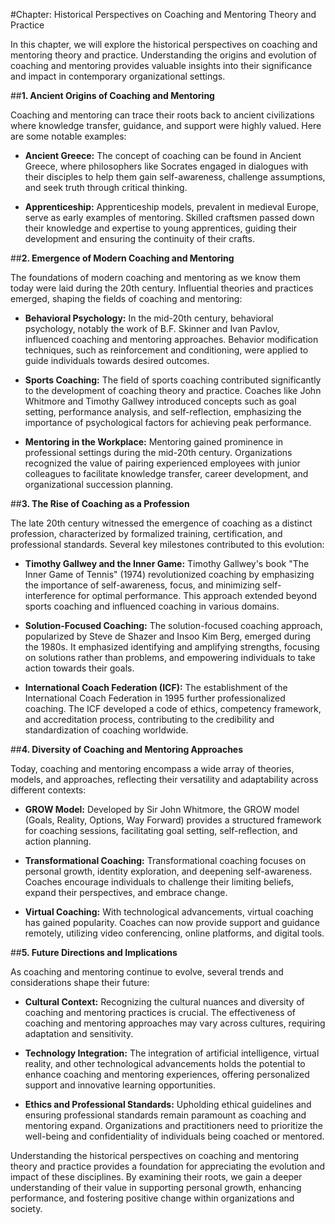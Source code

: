 #Chapter: Historical Perspectives on Coaching and Mentoring Theory and Practice

In this chapter, we will explore the historical perspectives on coaching and mentoring theory and practice. Understanding the origins and evolution of coaching and mentoring provides valuable insights into their significance and impact in contemporary organizational settings.

##**1. Ancient Origins of Coaching and Mentoring**

Coaching and mentoring can trace their roots back to ancient civilizations where knowledge transfer, guidance, and support were highly valued. Here are some notable examples:

* **Ancient Greece:** The concept of coaching can be found in Ancient Greece, where philosophers like Socrates engaged in dialogues with their disciples to help them gain self-awareness, challenge assumptions, and seek truth through critical thinking.

* **Apprenticeship:** Apprenticeship models, prevalent in medieval Europe, serve as early examples of mentoring. Skilled craftsmen passed down their knowledge and expertise to young apprentices, guiding their development and ensuring the continuity of their crafts.

##**2. Emergence of Modern Coaching and Mentoring**

The foundations of modern coaching and mentoring as we know them today were laid during the 20th century. Influential theories and practices emerged, shaping the fields of coaching and mentoring:

* **Behavioral Psychology:** In the mid-20th century, behavioral psychology, notably the work of B.F. Skinner and Ivan Pavlov, influenced coaching and mentoring approaches. Behavior modification techniques, such as reinforcement and conditioning, were applied to guide individuals towards desired outcomes.

* **Sports Coaching:** The field of sports coaching contributed significantly to the development of coaching theory and practice. Coaches like John Whitmore and Timothy Gallwey introduced concepts such as goal setting, performance analysis, and self-reflection, emphasizing the importance of psychological factors for achieving peak performance.

* **Mentoring in the Workplace:** Mentoring gained prominence in professional settings during the mid-20th century. Organizations recognized the value of pairing experienced employees with junior colleagues to facilitate knowledge transfer, career development, and organizational succession planning.

##**3. The Rise of Coaching as a Profession**

The late 20th century witnessed the emergence of coaching as a distinct profession, characterized by formalized training, certification, and professional standards. Several key milestones contributed to this evolution:

* **Timothy Gallwey and the Inner Game:** Timothy Gallwey's book "The Inner Game of Tennis" (1974) revolutionized coaching by emphasizing the importance of self-awareness, focus, and minimizing self-interference for optimal performance. This approach extended beyond sports coaching and influenced coaching in various domains.

* **Solution-Focused Coaching:** The solution-focused coaching approach, popularized by Steve de Shazer and Insoo Kim Berg, emerged during the 1980s. It emphasized identifying and amplifying strengths, focusing on solutions rather than problems, and empowering individuals to take action towards their goals.

* **International Coach Federation (ICF):** The establishment of the International Coach Federation in 1995 further professionalized coaching. The ICF developed a code of ethics, competency framework, and accreditation process, contributing to the credibility and standardization of coaching worldwide.

##**4. Diversity of Coaching and Mentoring Approaches**

Today, coaching and mentoring encompass a wide array of theories, models, and approaches, reflecting their versatility and adaptability across different contexts:

* **GROW Model:** Developed by Sir John Whitmore, the GROW model (Goals, Reality, Options, Way Forward) provides a structured framework for coaching sessions, facilitating goal setting, self-reflection, and action planning.

* **Transformational Coaching:** Transformational coaching focuses on personal growth, identity exploration, and deepening self-awareness. Coaches encourage individuals to challenge their limiting beliefs, expand their perspectives, and embrace change.

* **Virtual Coaching:** With technological advancements, virtual coaching has gained popularity. Coaches can now provide support and guidance remotely, utilizing video conferencing, online platforms, and digital tools.

##**5. Future Directions and Implications**

As coaching and mentoring continue to evolve, several trends and considerations shape their future:

* **Cultural Context:** Recognizing the cultural nuances and diversity of coaching and mentoring practices is crucial. The effectiveness of coaching and mentoring approaches may vary across cultures, requiring adaptation and sensitivity.

* **Technology Integration:** The integration of artificial intelligence, virtual reality, and other technological advancements holds the potential to enhance coaching and mentoring experiences, offering personalized support and innovative learning opportunities.

* **Ethics and Professional Standards:** Upholding ethical guidelines and ensuring professional standards remain paramount as coaching and mentoring expand. Organizations and practitioners need to prioritize the well-being and confidentiality of individuals being coached or mentored.

Understanding the historical perspectives on coaching and mentoring theory and practice provides a foundation for appreciating the evolution and impact of these disciplines. By examining their roots, we gain a deeper understanding of their value in supporting personal growth, enhancing performance, and fostering positive change within organizations and society.
